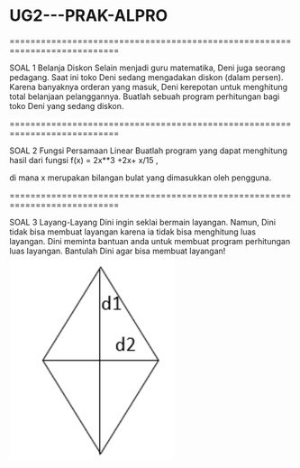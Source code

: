 # UG2---PRAK-ALPRO


===========================================================================

SOAL 1 
Belanja Diskon
Selain menjadi guru matematika, Deni juga seorang pedagang. Saat ini toko Deni sedang mengadakan diskon (dalam persen). Karena banyaknya orderan yang masuk, Deni kerepotan untuk menghitung total belanjaan pelanggannya. Buatlah sebuah program perhitungan bagi toko Deni yang sedang diskon.

===========================================================================

SOAL 2
Fungsi Persamaan Linear
Buatlah program yang dapat menghitung hasil dari fungsi f(x) = 2x**3 +2x+ x/15  ,

di mana x merupakan bilangan bulat yang dimasukkan oleh pengguna. 


===========================================================================


SOAL 3
Layang-Layang
Dini ingin seklai bermain layangan. Namun, Dini tidak bisa membuat layangan karena ia tidak bisa menghitung luas layangan. Dini meminta bantuan anda untuk membuat program perhitungan luas layangan. Bantulah Dini agar bisa membuat layangan!
![Layang-Layang](layang-layang.png)

